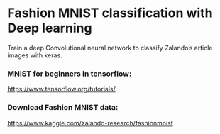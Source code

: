 
# **Fashion MNIST classification with Deep learning**
Train a deep Convolutional neural network to classify Zalando’s article images with keras. 


### MNIST for beginners in tensorflow:
https://www.tensorflow.org/tutorials/

### Download Fashion MNIST data:
https://www.kaggle.com/zalando-research/fashionmnist


